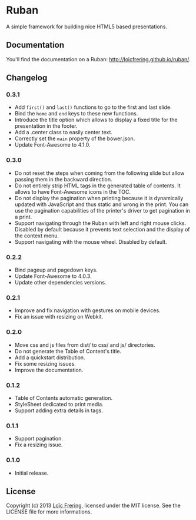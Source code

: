 Ruban
=====

A simple framework for building nice HTML5 based presentations.

Documentation
-------------

You'll find the documentation on a Ruban: http://loicfrering.github.io/ruban/.

Changelog
---------

### 0.3.1

* Add `first()` and `last()` functions to go to the first and last slide.
* Bind the `home` and `end` keys to these new functions.
* Introduce the title option which allows to display a fixed title for the
  presentation in the footer.
* Add a .center class to easily center text.
* Correctly set the `main` property of the bower.json.
* Update Font-Awesome to 4.1.0.

### 0.3.0

* Do not reset the steps when coming from the following slide but allow passing
  them in the backward direction.
* Do not entirely strip HTML tags in the generated table of contents. It allows
  to have Font-Awesome icons in the TOC.
* Do not display the pagination when printing because it is dynamically updated
  with JavaScript and thus static and wrong in the print. You can use the
  pagination capabilities of the printer's driver to get pagination in a print.
* Support navigating through the Ruban with left and right mouse clicks.
  Disabled by default because it prevents text selection and the display of the
  context menu.
* Support navigating with the mouse wheel. Disabled by default.

### 0.2.2

* Bind pageup and pagedown keys.
* Update Font-Awesome to 4.0.3.
* Update other dependencies versions.

### 0.2.1

* Improve and fix navigation with gestures on mobile devices.
* Fix an issue with resizing on Webkit.

### 0.2.0

* Move css and js files from dist/ to css/ and js/ directories.
* Do not generate the Table of Content's title.
* Add a quickstart distribution.
* Fix some resizing issues.
* Improve the documentation.

### 0.1.2

* Table of Contents automatic generation.
* StyleSheet dedicated to print media.
* Support adding extra details in <detail> tags.

### 0.1.1

* Support pagination.
* Fix a resizing issue.

### 0.1.0

* Initial release.

License
-------

Copyright (c) 2013 [Loïc Frering](https://github.com/loicfrering), licensed
under the MIT license. See the LICENSE file for more informations.
